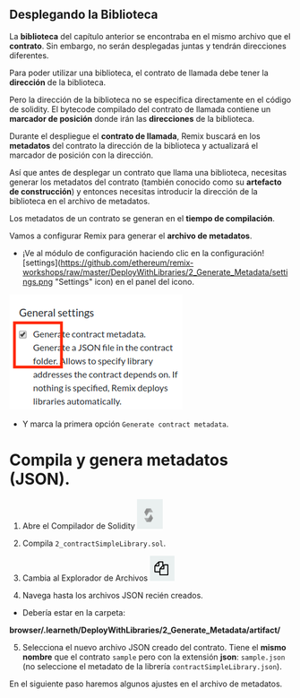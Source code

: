 ## Desplegando la Biblioteca

La **biblioteca** del capítulo anterior se encontraba en el mismo archivo que el **contrato**. Sin embargo, no serán desplegadas juntas y tendrán direcciones diferentes.

Para poder utilizar una biblioteca, el contrato de llamada debe tener la **dirección** de la biblioteca.

Pero la dirección de la biblioteca no se especifica directamente en el código de solidity. El bytecode compilado del contrato de llamada contiene un **marcador de posición** donde irán las **direcciones** de la biblioteca.

Durante el despliegue el **contrato de llamada**, Remix buscará en los **metadatos** del contrato la dirección de la biblioteca y actualizará el marcador de posición con la dirección.

Así que antes de desplegar un contrato que llama una biblioteca, necesitas generar los metadatos del contrato (también conocido como su **artefacto de construcción**) y entonces necesitas introducir la dirección de la biblioteca en el archivo de metadatos.

Los metadatos de un contrato se generan en el **tiempo de compilación**.

Vamos a configurar Remix para generar el **archivo de metadatos**.

- ¡Ve al módulo de configuración haciendo clic en la configuración![settings](https://github.com/ethereum/remix-workshops/raw/master/DeployWithLibraries/2_Generate_Metadata/settings.png "Settings" icon) en el panel del icono.

![settings module](https://github.com/ethereum/remix-workshops/raw/master/DeployWithLibraries/2_Generate_Metadata/remix_settings.png "Settings Module")

- Y marca la primera opción `Generate contract metadata`.

# Compila y genera metadatos (JSON).

1. Abre el Compilador de Solidity ![Solidity Compiler](https://github.com/ethereum/remix-workshops/raw/master/DeployWithLibraries/2_Generate_Metadata/remix_icon_solidity.png "Solidity Compiler")

2. Compila `2_contractSimpleLibrary.sol`.

3. Cambia al Explorador de Archivos ![File Explorer](https://github.com/ethereum/remix-workshops/raw/master/DeployWithLibraries/2_Generate_Metadata/remix_file_explorer.png "File Explorer")

4. Navega hasta los archivos JSON recién creados.
 - Debería estar en la carpeta:

**browser/.learneth/DeployWithLibraries/2_Generate_Metadata/artifact/**

5. Selecciona el nuevo archivo JSON creado del contrato.  Tiene el **mismo nombre** que el contrato `sample` pero con la extensión **json**: `sample.json` (no seleccione el metadato de la librería `contractSimpleLibrary.json`).

En el siguiente paso haremos algunos ajustes en el archivo de metadatos.
